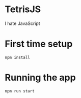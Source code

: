 # TetrisJS

I hate JavaScript

# First time setup 

`npm install`

# Running the app

`npm run start`
